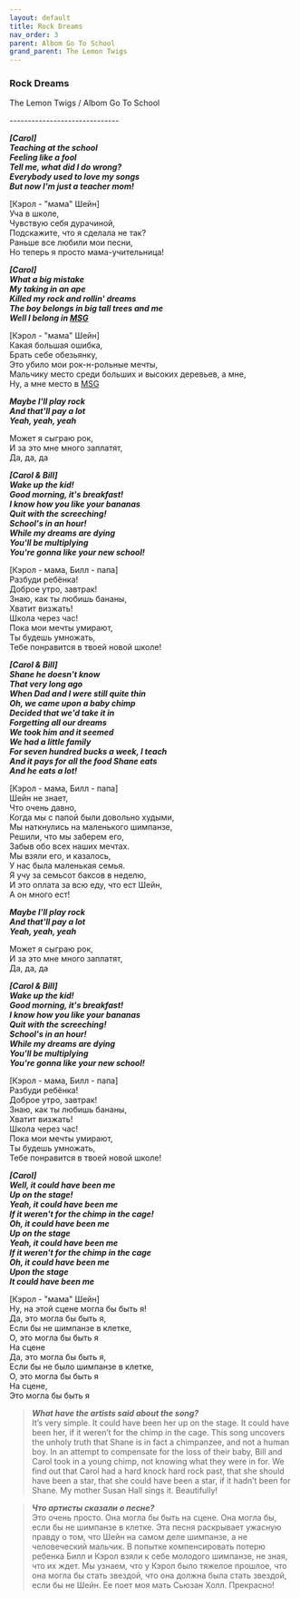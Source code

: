 ```yaml
---  
layout: default  
title: Rock Dreams  
nav_order: 3  
parent: Albom Go To School  
grand_parent: The Lemon Twigs  
---  
```


### **Rock Dreams**
<p>
The Lemon Twigs	/ Albom Go To School
</p>
------------------------------

**_[Carol]  
Teaching at the school  
Feeling like a fool  
Tell me, what did I do wrong?  
Everybody used to love my songs  
But now I'm just a teacher mom!_**  

[Кэрол - "мама" Шейн]  
Уча в школе,  
Чувствую себя дурачиной,  
Подскажите, что я сделала не так?  
Раньше все любили мои песни,  
Но теперь я просто мама-учительница!  

**_[Carol]  
What a big mistake  
My taking in an ape  
Killed my rock and rollin' dreams  
The boy belongs in big tall trees and me  
Well I belong in [MSG](https://en.wikipedia.org/wiki/Michael_Schenker_Group)_**  

[Кэрол - "мама" Шейн]  
Какая большая ошибка,  
Брать себе обезьянку,  
Это убило мои рок-н-рольные мечты,  
Мальчику место среди больших и высоких деревьев, а мне,  
Ну, а мне место в [MSG](https://ru.wikipedia.org/wiki/Michael_Schenker_Group)  

**_Maybe I'll play rock  
And that'll pay a lot  
Yeah, yeah, yeah_**  

Может я сыграю рок,  
И за это мне много заплатят,   
Да, да, да  

**_[Carol & Bill]  
Wake up the kid!  
Good morning, it's breakfast!  
I know how you like your bananas  
Quit with the screeching!  
School's in an hour!  
While my dreams are dying  
You'll be multiplying  
You're gonna like your new school!_**    

[Кэрол - мама, Билл - папа]  
Разбуди ребёнка!  
Доброе утро, завтрак!  
Знаю, как ты любишь бананы,  
Хватит визжать!  
Школа через час!  
Пока мои мечты умирают,   
Ты будешь умножать,  
Тебе понравится в твоей новой школе!  

**_[Carol & Bill]  
Shane he doesn't know  
That very long ago  
When Dad and I were still quite thin  
Oh, we came upon a baby chimp  
Decided that we'd take it in  
Forgetting all our dreams  
We took him and it seemed  
We had a little family  
For seven hundred bucks a week, I teach  
And it pays for all the food Shane eats  
And he eats a lot!_**  

[Кэрол - мама, Билл - папа]  
Шейн не знает,  
Что очень давно,  
Когда мы с папой были довольно худыми,  
Мы наткнулись на маленького шимпанзе,  
Решили, что мы заберем его,  
Забыв обо всех наших мечтах.  
Мы взяли его, и казалось,  
У нас была маленькая семья.  
Я учу за семьсот баксов в неделю,  
И это оплата за всю еду, что ест Шейн,  
А он много ест!  

**_Maybe I'll play rock   
And that'll pay a lot  
Yeah, yeah, yeah_**  

Может я сыграю рок,  
И за это мне много заплатят,   
Да, да, да  

**_[Carol & Bill]  
Wake up the kid!  
Good morning, it's breakfast!  
I know how you like your bananas  
Quit with the screeching!  
School's in an hour!  
While my dreams are dying  
You'll be multiplying  
You're gonna like your new school!_**  

[Кэрол - мама, Билл - папа]  
Разбуди ребёнка!  
Доброе утро, завтрак!  
Знаю, как ты любишь бананы,  
Хватит визжать!  
Школа через час!  
Пока мои мечты умирают,   
Ты будешь умножать,  
Тебе понравится в твоей новой школе!  

**_[Carol]  
Well, it could have been me  
Up on the stage!  
Yeah, it could have been me  
If it weren't for the chimp in the cage!  
Oh, it could have been me  
Up on the stage  
Yeah, it could have been me  
If it weren't for the chimp in the cage  
Oh, it could have been me  
Upon the stage  
It could have been me_**  

[Кэрол - "мама" Шейн]  
Ну, на этой сцене могла бы быть я!  
Да, это могла бы быть я,  
Если бы не шимпанзе в клетке,  
О, это могла бы быть я  
На сцене  
Да, это могла бы быть я,  
Если бы не было шимпанзе в клетке,  
О, это могла бы быть я  
На сцене,  
Это могла бы быть я  

> _**What have the artists said about the song?**_  
It’s very simple. It could have been her up on the stage. It could have been her, if it weren’t for the chimp in the cage. This song uncovers the unholy truth that Shane is in fact a chimpanzee, and not a human boy. In an attempt to compensate for the loss of their baby, Bill and Carol took in a young chimp, not knowing what they were in for. We find out that Carol had a hard knock hard rock past, that she should have been a star, that she could have been a star, if it hadn’t been for Shane. My mother Susan Hall sings it. Beautifully!

> _**Что артисты сказали о песне?**_  
Это очень просто. Она могла бы быть на сцене. Она могла бы, если бы не шимпанзе в клетке. Эта песня раскрывает ужасную правду о том, что Шейн на самом деле шимпанзе, а не человеческий мальчик. В попытке компенсировать потерю ребенка Билл и Кэрол взяли к себе молодого шимпанзе, не зная, что их ждет. Мы узнаем, что у Кэрол было тяжелое прошлое, что она могла бы стать звездой, что она должна была стать звездой, если бы не Шейн. Ее поет моя мать Сьюзан Холл. Прекрасно!
